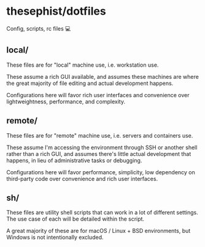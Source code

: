 # thesephist/dotfiles

Config, scripts, rc files 💻

## local/

These files are for "local" machine use, i.e. workstation use.

These assume a rich GUI available, and assumes these machines are where the great majority of file editing and actual development happens.

Configurations here will favor rich user interfaces and convenience over lightweightness, performance, and complexity.

## remote/

These files are for "remote" machine use, i.e. servers and containers use.

These assume I'm accessing the environment through SSH or another shell rather than a rich GUI, and assumes there's little actual development that happens, in lieu of administrative tasks or debugging.

Configurations here will favor performance, simplicity, low dependency on third-party code over convenience and rich user interfaces.

## sh/

These files are utility shell scripts that can work in a lot of different settings. The use case of each will be detailed within the script.

A great majority of these are for macOS / Linux + BSD environments, but Windows is not intentionally excluded.

